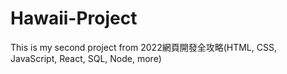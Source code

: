 # Hawaii-Project
This is my second project from 2022網頁開發全攻略(HTML, CSS, JavaScript, React, SQL, Node, more)
